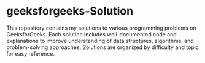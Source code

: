 # geeksforgeeks-Solution
This repository contains my solutions to various programming problems on GeeksforGeeks. Each solution includes well-documented code and explanations to improve understanding of data structures, algorithms, and problem-solving approaches. Solutions are organized by difficulty and topic for easy reference.
